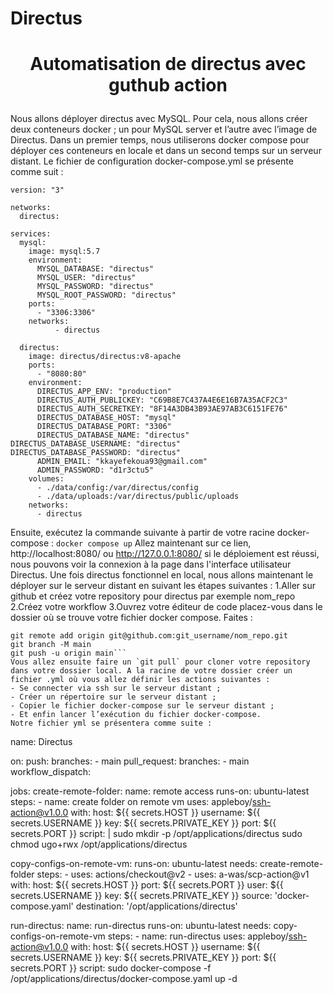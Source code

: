 # Directus

# <p align="center">Automatisation de directus avec guthub action</p>

Nous allons déployer directus avec MySQL. Pour cela, nous allons créer deux conteneurs docker ; un pour MySQL server et l’autre avec l’image de Directus. Dans un premier temps, nous utiliserons docker compose pour déployer ces conteneurs en locale et dans un second temps sur un serveur distant.
Le fichier de configuration docker-compose.yml se présente comme suit :
```
version: "3"

networks:
  directus:

services:
  mysql:
    image: mysql:5.7
    environment:
      MYSQL_DATABASE: "directus"
      MYSQL_USER: "directus"
      MYSQL_PASSWORD: "directus"
      MYSQL_ROOT_PASSWORD: "directus"
    ports:
      - "3306:3306"
    networks:
          - directus

  directus:
    image: directus/directus:v8-apache
    ports:
      - "8080:80"
    environment:
      DIRECTUS_APP_ENV: "production"
      DIRECTUS_AUTH_PUBLICKEY: "C69B8E7C437A4E6E16B7A35ACF2C3"
      DIRECTUS_AUTH_SECRETKEY: "8F14A3DB43B93AE97AB3C6151FE76"
      DIRECTUS_DATABASE_HOST: "mysql"
      DIRECTUS_DATABASE_PORT: "3306"
      DIRECTUS_DATABASE_NAME: "directus"      DIRECTUS_DATABASE_USERNAME: "directus"      DIRECTUS_DATABASE_PASSWORD: "directus"
      ADMIN_EMAIL: "kkayefekoua93@gmail.com"
      ADMIN_PASSWORD: "d1r3ctu5"
    volumes:
      - ./data/config:/var/directus/config
      - ./data/uploads:/var/directus/public/uploads 
    networks:
      - directus
 ```
 Ensuite, exécutez la commande suivante à partir de votre racine docker-compose :
 ``docker compose up``
 Allez maintenant sur ce lien, http://localhost:8080/ ou http://127.0.0.1:8080/  si le déploiement est réussi, nous pouvons voir la connexion à la page dans l'interface utilisateur Directus.
Une fois directus fonctionnel en local, nous allons maintenant le déployer sur le serveur distant en suivant les étapes suivantes :
1.Aller sur github et créez votre repository pour directus par exemple nom_repo
2.Créez votre workflow
3.Ouvrez votre éditeur de code placez-vous dans le dossier où se trouve votre fichier docker compose. Faites :
```
git remote add origin git@github.com:git_username/nom_repo.git
git branch -M main
git push -u origin main```
Vous allez ensuite faire un `git pull` pour cloner votre repository dans votre dossier local. A la racine de votre dossier créer un fichier .yml où vous allez définir les actions suivantes :
- Se connecter via ssh sur le serveur distant ;
- Créer un répertoire sur le serveur distant ;
- Copier le fichier docker-compose sur le serveur distant ;
- Et enfin lancer l’exécution du fichier docker-compose.
Notre fichier yml se présentera comme suite :
```
name: Directus

on:
  push:
    branches:
      - main
  pull_request:
    branches:
      - main
  workflow_dispatch:  
  
jobs:
  create-remote-folder:
    name: remote access
    runs-on: ubuntu-latest
    steps:
    - name: create folder on remote vm
      uses: appleboy/ssh-action@v1.0.0
      with:
        host: ${{ secrets.HOST }}
        username: ${{ secrets.USERNAME }}
        key: ${{ secrets.PRIVATE_KEY }}
        port: ${{ secrets.PORT }}
        script: |
          sudo mkdir -p /opt/applications/directus
          sudo chmod ugo+rwx /opt/applications/directus
  
  copy-configs-on-remote-vm:
    runs-on: ubuntu-latest
    needs: create-remote-folder
    steps:
    - uses: actions/checkout@v2
    - uses: a-was/scp-action@v1
      with:
        host: ${{ secrets.HOST }}
        port: ${{ secrets.PORT }}
        user: ${{ secrets.USERNAME }}
        key: ${{ secrets.PRIVATE_KEY }}
        source: 'docker-compose.yaml'
        destination: '/opt/applications/directus'
          
  run-directus:
    name: run-directus
    runs-on: ubuntu-latest
    needs: copy-configs-on-remote-vm
    steps:
    - name: run-directus
      uses: appleboy/ssh-action@v1.0.0
      with:
        host: ${{ secrets.HOST }}
        username: ${{ secrets.USERNAME }} 
        key: ${{ secrets.PRIVATE_KEY }}
        port: ${{ secrets.PORT }}
        script: sudo docker-compose -f /opt/applications/directus/docker-compose.yaml up -d
```